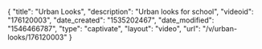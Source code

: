 {
    "title": "Urban Looks",
    "description": "Urban looks for school",
    "videoid": "176120003",
    "date_created": "1535202467",
    "date_modified": "1546466787",
    "type": "captivate",
    "layout": "video",
    "url": "\/v\/urban-looks\/176120003"
}